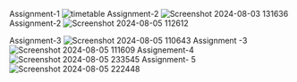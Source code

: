 Assignment-1 ![timetable](https://github.com/user-attachments/assets/7e307acc-2680-4f1c-b028-cd4deac39504)
Assignment-2 ![Screenshot 2024-08-03 131636](https://github.com/user-attachments/assets/760930a7-a3f7-49a5-9417-d4505b1003bb)
Assignment-2 ![Screenshot 2024-08-05 112612](https://github.com/user-attachments/assets/5460e012-16fc-4114-934a-53bc81a4c7e4)

Assignment-3 ![Screenshot 2024-08-05 110643](https://github.com/user-attachments/assets/b508248b-191d-4228-a493-eeb53cda3564)
Assignment -3 ![Screenshot 2024-08-05 111609](https://github.com/user-attachments/assets/8a4be16a-ebd1-43db-87db-bdfa9c59f33e)
Assignement-4 ![Screenshot 2024-08-05 233545](https://github.com/user-attachments/assets/b2578fb8-73ec-4526-8bbd-353a0af6a96b)
Assignment- 5 ![Screenshot 2024-08-05 222448](https://github.com/user-attachments/assets/a0420ac7-f2df-4bfb-a053-5a94327d7e5e)
